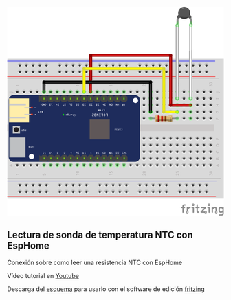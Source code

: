![Esquema](esquema.png)

## Lectura de sonda de temperatura NTC con EspHome

Conexión sobre como leer una resistencia NTC con EspHome


Vídeo tutorial en [Youtube](https://youtu.be/xl6d8-L8c2c)

Descarga del [esquema](esquema.fzz) para usarlo con el software de edición [fritzing](https://fritzing.org/)
